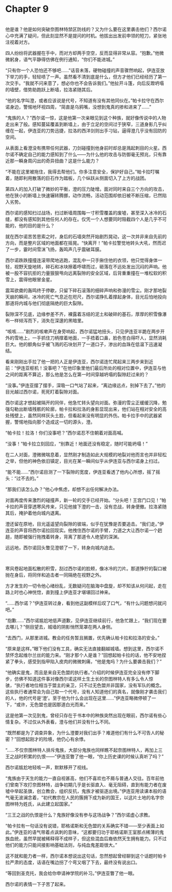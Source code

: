 # Chapter 9

<br>
他是谁？他是如何突破奈图林特禁区防线的？又为什么要在这里袭击他们？西尔诺心中充满了疑问，但此刻显然不是提问的时机。他拔出出发前申领的短刀，紧张地注视着对方。

四人纷纷将武器握在手中，而对方却两手空空，反而显得非常从容。“抱歉。”他微微躬身，语气平静得仿佛在例行通知，“你们不能进城。”

“只有你一个人恐怕还不够吧……”话音未落，硬物碰撞的声音骤然响起，伊连亚放下举刀的手，轻轻啧了一声。虽然看不清到底是什么，但方才他们已经经历了第一次交手。“我就不问来意了，想必你也不会告诉我们。”他扯开斗篷，向后反蹬坍塌的墙壁，借势助跑跃上断墙，拉洛紧随其后。

“他的名字叫澄，或者应该说是代号，不知道有没有其他同伙在。”帕卡拉守在西尔诺身边，警惕地环视四周，“简直是乌鸦嘴，没想到鬼真的掺和进来了……”

“鬼族的人？”西尔诺一惊，这是他第一次亲眼见到这个种族，就好像传说中的人物走出来了般。感知蔓延覆盖到断墙上，由于立足的空间过于狭窄，三道身影几乎纠缠在一起，伊连亚的刀势迅捷，拉洛的西洋剑则出手刁钻，逼得澄几乎没有回防的空间。

从表面上看澄没有携带任何武器，刀剑碰撞到他身前时却总是溅起刺目的火星。西尔诺不确定自己的能力感知到了什么——为什么他的攻击与防御毫无预兆，只有靠近那一瞬身周闪出的奇异扭曲？这是什么能力？

“不能在这里被拖住，我得去帮他们。你多注意安全，保护好自己。”帕卡拉叮嘱着，随即利用散落的巨石作为踏板，几个纵跃从侧面切入了上方的战团。

第四人的加入打破了微妙的平衡，澄的压力陡增。面对同时来自三个方向的攻击，他在狭小的断墙上快速辗转腾挪，动作流畅，活动范围却依旧被不断压缩，已然陷入劣势。

西尔诺的感知扫过战场，扫过断墙周围每一寸积雪覆盖的废墟，甚至深入冰冷的石缝，都没有感知到其他任何人的存在。仅凭一个人想要同时阻截四个人是几乎不可能的，他的目的是什么？

就在西尔诺苦苦思索之时，身后的石墙突然开始剧烈晃动，这一次并非来自先前的方向，而是整片区域的地面都在摇晃。“快离开！”帕卡拉警觉地转头大吼，然而迟了一步，霎时间雪沫飞扬，轰鸣声几乎震破耳膜。

西尔诺跌跌撞撞连滚带爬地逃跑，混乱中一只手揪住他的衣领，他只觉得身体一轻，视野天旋地转，碎石和冰块擦着呼啸而过，砸落在不远处发出沉闷的声响。他被一股不容抗拒的力量狠狠甩向远离裂隙的安全区域，后背重重撞在一堆松软的积雪上，震得他眼冒金星。

震耳欲聋的轰鸣终于停歇，只留下碎石滚落的细碎声响和弥漫的雪尘。刚才那地裂天崩的瞬间，冰冷的死亡气息近在咫尺，西尔诺挣扎着撑起身体，目光后怕地投向那道将内城与他们彻底隔绝的巨大裂隙。

裂隙深不见底，边缘参差不齐，裸露着冻结的泥土和破碎的基石，厚厚的积雪像瀑布一样倾泻而下，消失在深邃的黑暗里。

“咳咳……”剧烈的咳嗽声在身旁响起，西尔诺猛地扭头，只见伊连亚半跪在两步开外的雪地上，一手抓住刀柄撑着地面，一手捂着口鼻，脸色苍白得吓人，显然消耗巨大。他的额角似乎被飞溅的石块划开了一道口子，渗出的血珠在低温下迅速凝结。

看来刚刚出手拉了他一把的人正是伊连亚，西尔诺连忙爬起来三两步来到近前：“伊连亚枢机！没事吧？”在他印象里他们最后所处的相对位置中，伊连亚与他之间的距离不算近，那么他是怎么在第一时间穿越坍塌的裂隙赶过来的？

“没事。”伊连亚摆了摆手，深吸一口气站了起来，“离边缘远点，别掉下去了。”他的目光越过西尔诺，死死盯着裂隙对面。

西尔诺这才想起被隔开的同伴，他急忙转头望向对面。弥漫的雪尘正缓缓沉降，勉强勾勒出断墙残骸的轮廓，帕卡拉和拉洛的身影显现出来，他们站在相对安全的高处残壁上，虽然同样灰头土脸，但看起来没有明显的外伤。帕卡拉手中的武器紧握，警惕地指向那个造成这一切的源头，澄。

“帕卡拉！拉洛！你们没事吧？”西尔诺忍不住朝着对面高喊。

“没事！”帕卡拉立刻回应，“别靠近！地面还没有稳定，随时可能坍塌！”

在二人对面，澄微微喘息着，显然刚才制造如此大规模的地裂对他而言也并非轻松之举，但他的神色依旧镇定，目光在某一瞬间似乎从伊连亚与西尔诺身上扫过。

“能不能……”西尔诺目测了一下裂隙的宽度，伊连亚看透了他内心所想，摇了摇头：“过不去的。”

“那我们该怎么办？”他心中焦虑，却想不出任何解决办法。

对面再度传来激烈的碰撞声，新一轮的交手已经开始。“分头吧！王宫门口见！”帕卡拉的声音穿透寒风传来，只见他接下澄的一击，没有恋战，转身便撤。拉洛紧随其后，掩护着他向城内退离。

澄还留在原地，目光遥遥望向裂隙的彼端，似乎在犹豫是否要追击。“我们走。”伊连亚的声音将西尔诺拉回现实。他拽住西尔诺的手臂，力道之大让西尔诺一个趔趄，随即被强行拖拽着转身，背离了那道令人绝望的深渊。

远远地，西尔诺回头瞥见澄顿了一下，转身向城内追去。

<br>

寒风卷起地面松散的积雪，刮过西尔诺的脸颊，像冰冷的刀片。那道狰狞的裂口被抛在身后，将同伴和追击者一同隔绝在视野之外。

方才发生的一切令他心绪纷乱，无数疑问在脑海中盘旋，却不知该从何问起，走在路上时也心神恍惚，直到撞上伊连亚才堪堪回过神来。

“……西尔诺？”伊连亚转过身，看到他这副模样后叹了口气，“有什么问题想问就问吧。”

“抱歉……”西尔诺尴尬地低声道歉，见伊连亚继续前行，他急忙跟上，“我们现在要去哪儿？”侧目望去，城墙的阴影悄然笼罩在两人身侧。

“去西门，从那里进城。教会的任务暂且搁置，优先确认帕卡拉和拉洛的安全。”

“原来是这样。”眼下他们没有工具，确实无法直接翻越城墙。想到这里，西尔诺不禁怀念起维尔兰丝的能力来。“刚才那个人是谁？”回想起帕卡拉的话，他不安地捏紧了拳头，感受到指甲陷入皮肉的微微刺痛，“他是鬼吗？为什么要袭击我们？”

“他确实是鬼，而且是来自无色盟的执行者。”介绍的时候伊连亚完全没有停下脚步，仿佛不知道这件事对像西尔诺这样土生土长的奈图林特人有多么令人惊骇，“执行者地位相当于盟主的亲卫，只不过无色盟并非国家，没有军队的概念。这些执行者通常会为自己取一个代号，没有人知道他们的真名，就像刚才袭击我们的人，他的代号是‘澄’。至于他为什么会出现在这里……”伊连亚略微停顿了一下，“或许，无色盟也是因那道白光而来。”

这是他第一次见到鬼，曾经只存在于书本中的种族突然出现在眼前，西尔诺有些心情复杂。不过仅从外表看，澄与他们并没有什么不同。

“既然都是为了调查异象，为什么澄要对我们出手？难道他们有什么不可告人的秘密？”回想起刚才的险境，他仍心有余悸。

“……不仅奈图林特人排斥鬼族，大部分鬼族也同样瞧不起奈图林特人，再加上三王之战时积累的仇恨——”伊连亚瞥了他一眼，“你上历史课的时候认真听了吗？”

西尔诺尴尬地轻咳一声，默默移开了视线。

“鬼族由于天生的能力一直自视甚高，他们不喜欢也不屑与普通人交往。百年前他们曾南下攻打奈图林特，战争初期几乎是长驱直入、毫无阻碍，直到有能力者在废墟中举起圣旗，创立教会，组织反抗，鬼族才被驱逐出境。”伊连亚用读课本般的语气毫无波澜念着，“初代教宗在人民的簇拥下成为新的国王，以这片土地的名字奈图林特为姓氏，从此建立起国家。”

“三王之战的仇恨是什么？鬼族好像没有参与这场战争？”西尔诺虚心求教。

“帕卡拉有一句话没有说错，耶格诺斯和无色盟的关系确实不错——至少表面上如此。”伊连亚的语气带着点讽刺的意味，“这都要归功于耶格诺斯王室那点稀薄的鬼族血统，虽然早就被稀释得不成样子，但这些混血后裔依然天生拥有能力。只不过他们的能力只能间接影响基础法则，与纯血鬼差距很大。”

这不就和能力者一样，西尔诺本想说出这句话，忽然想起曾经聊到这个话题时帕卡拉严肃的态度，话语在嘴边拐了个弯又咽了下去，最终没有说出口。

“等回到圣克托，我会给你申请神学院的补习。”伊连亚瞥了他一眼。

西尔诺的表情一下子苦了起来。
